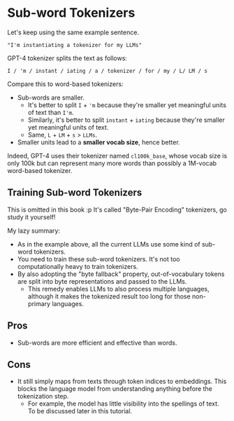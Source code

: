 # Sub-word Tokenizers

Let's keep using the same example sentence.

```
"I'm instantiating a tokenizer for my LLMs"
```

GPT-4 tokenizer splits the text as follows:

```
I / 'm / instant / iating / a / tokenizer / for / my / L/ LM / s
```

Compare this to word-based tokenizers:

- Sub-words are smaller.
  - It's better to split `I` + `'m` because they're smaller yet meaningful units of text than `I'm`.
  - Similarly, it's better to split `instant` + `iating` because they're smaller yet meaningful units of text.
  - Same, `L` + `LM` + `s` > `LLMs`.
- Smaller units lead to a **smaller vocab size**, hence better.

Indeed, GPT-4 uses their tokenizer named `cl100k_base`, whose vocab size is only 100k but can represent many more words than possibly a 1M-vocab word-based tokenizer.

## Training Sub-word Tokenizers

This is omitted in this book :p It's called "Byte-Pair Encoding" tokenizers, go study it yourself!

My lazy summary:
- As in the example above, all the current LLMs use some kind of sub-word tokenizers.
- You need to train these sub-word tokenizers. It's not too computationally heavy to train tokenizers.
- By also adopting the "byte fallback" property, out-of-vocabulary tokens are split into byte representations and passed to the LLMs.
  - This remedy enables LLMs to also process multiple languages, although it makes the tokenized result too long for those non-primary languages.

## Pros
- Sub-words are more efficient and effective than words.

## Cons
- It still simply maps from texts through token indices to embeddings. This blocks the language model from understanding anything before the tokenization step.
  - For example, the model has little visibility into the spellings of text. To be discussed later in this tutorial.
